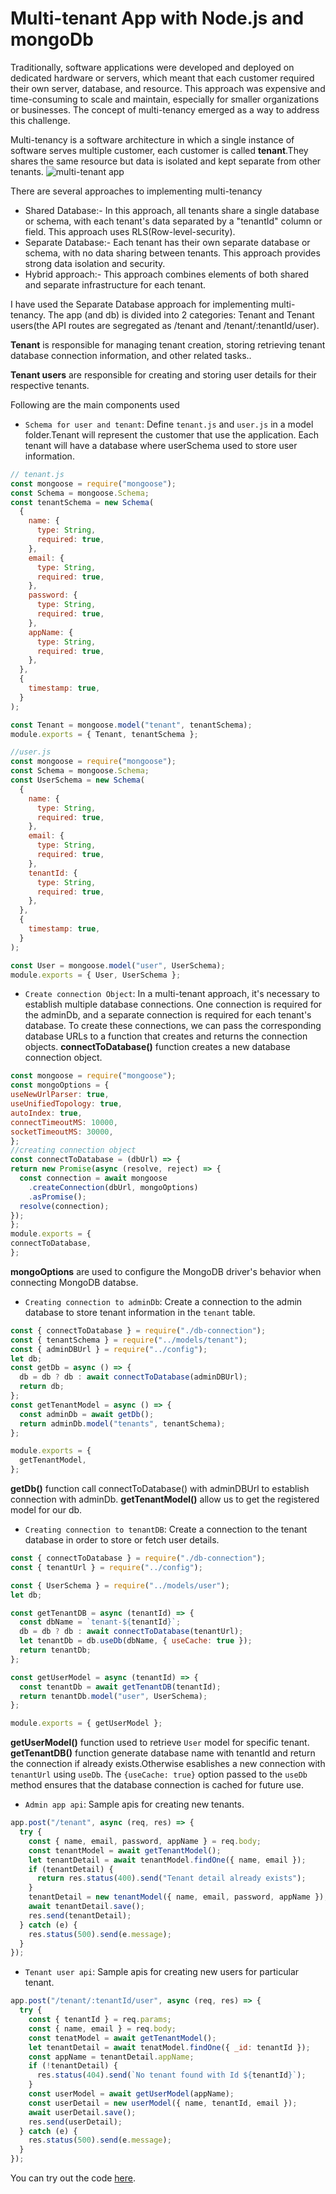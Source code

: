 # Multi-tenant App with Node.js and mongoDb

Traditionally, software applications were developed and deployed on dedicated hardware or servers, which meant that each customer required their own server, database, and resource. This approach was expensive and time-consuming to scale and maintain, especially for smaller organizations or businesses. The concept of multi-tenancy emerged as a way to address this challenge.

Multi-tenancy is a software architecture in which a single instance of software serves multiple customer, each customer is called **tenant**.They shares the same resource but data is isolated and kept separate from other tenants.
![multi-tenant app](https://user-images.githubusercontent.com/91577031/225214500-ef2823c9-5d77-41c4-adac-7020406df2b5.png)

There are several approaches to implementing multi-tenancy

- Shared Database:- In this approach, all tenants share a single database or schema, with each tenant's data separated by a "tenantId" column or field. This approach uses RLS(Row-level-security).
- Separate Database:- Each tenant has their own separate database or schema, with no data sharing between tenants. This approach provides strong data isolation and security.
- Hybrid approach:- This approach combines elements of both shared and separate infrastructure for each tenant.

I have used the Separate Database approach for implementing multi-tenancy. The app (and db) is divided into 2 categories: Tenant and Tenant users(the API routes are segregated as /tenant and /tenant/:tenantId/user).

**Tenant** is responsible for managing tenant creation, storing retrieving tenant database connection information, and other related tasks..

**Tenant users** are responsible for creating and storing user details for their respective tenants.

Following are the main components used

- `Schema for user and tenant`: Define `tenant.js` and `user.js` in a model folder.Tenant will represent the customer that use the application. Each tenant will have a database where userSchema used to store user information.
```js
// tenant.js
const mongoose = require("mongoose");
const Schema = mongoose.Schema;
const tenantSchema = new Schema(
  {
    name: {
      type: String,
      required: true,
    },
    email: {
      type: String,
      required: true,
    },
    password: {
      type: String,
      required: true,
    },
    appName: {
      type: String,
      required: true,
    },
  },
  {
    timestamp: true,
  }
);

const Tenant = mongoose.model("tenant", tenantSchema);
module.exports = { Tenant, tenantSchema };

```

```js
//user.js
const mongoose = require("mongoose");
const Schema = mongoose.Schema;
const UserSchema = new Schema(
  {
    name: {
      type: String,
      required: true,
    },
    email: {
      type: String,
      required: true,
    },
    tenantId: {
      type: String,
      required: true,
    },
  },
  {
    timestamp: true,
  }
);

const User = mongoose.model("user", UserSchema);
module.exports = { User, UserSchema };

```

- `Create connection Object`: In a multi-tenant approach, it's necessary to establish multiple database connections. One connection is required for the adminDb, and a separate connection is required for each tenant's database. To create these connections, we can pass the corresponding database URLs to a function that creates and returns the connection objects. **connectToDatabase()** function creates a new database connection object.

```js
const mongoose = require("mongoose");
const mongoOptions = {
useNewUrlParser: true,
useUnifiedTopology: true,
autoIndex: true,
connectTimeoutMS: 10000,
socketTimeoutMS: 30000,
};
//creating connection object
const connectToDatabase = (dbUrl) => {
return new Promise(async (resolve, reject) => {
  const connection = await mongoose
    .createConnection(dbUrl, mongoOptions)
    .asPromise();
  resolve(connection);
});
};
module.exports = {
connectToDatabase,
};
```
**mongoOptions** are used to configure the MongoDB driver's behavior when connecting MongoDB databse.

- `Creating connection to adminDb`: Create a connection to the admin database to store tenant information in the `tenant` table.

```js
const { connectToDatabase } = require("./db-connection");
const { tenantSchema } = require("../models/tenant");
const { adminDBUrl } = require("../config");
let db;
const getDb = async () => {
  db = db ? db : await connectToDatabase(adminDBUrl);
  return db;
};
const getTenantModel = async () => {
  const adminDb = await getDb();
  return adminDb.model("tenants", tenantSchema);
};

module.exports = {
  getTenantModel,
};
```
**getDb()** function call connectToDatabase() with adminDBUrl to establish connection with adminDb. **getTenantModel()** allow us to get the registered model for our db.

- `Creating connection to tenantDB`: Create a connection to the tenant database in order to store or fetch user details.

```js
const { connectToDatabase } = require("./db-connection");
const { tenantUrl } = require("../config");

const { UserSchema } = require("../models/user");
let db;

const getTenantDB = async (tenantId) => {
  const dbName = `tenant-${tenantId}`;
  db = db ? db : await connectToDatabase(tenantUrl);
  let tenantDb = db.useDb(dbName, { useCache: true });
  return tenantDb;
};

const getUserModel = async (tenantId) => {
  const tenantDb = await getTenantDB(tenantId);
  return tenantDb.model("user", UserSchema);
};

module.exports = { getUserModel };
```
**getUserModel()** function  used to retrieve `User` model for specific tenant. **getTenantDB()** function generate database name with tenantId and return the connection   if already exists.Otherwise esablishes a new connection with `tenantUrl` using `useDb`.
The `{useCache: true}` option passed to the `useDb` method ensures that the database connection is cached for future use.
- `Admin app api`: Sample apis for creating new tenants.
```js
app.post("/tenant", async (req, res) => {
  try {
    const { name, email, password, appName } = req.body;
    const tenantModel = await getTenantModel();
    let tenantDetail = await tenantModel.findOne({ name, email });
    if (tenantDetail) {
      return res.status(400).send("Tenant detail already exists");
    }
    tenantDetail = new tenantModel({ name, email, password, appName });
    await tenantDetail.save();
    res.send(tenantDetail);
  } catch (e) {
    res.status(500).send(e.message);
  }
});
```

- `Tenant user api`: Sample apis for creating new users for particular tenant.

```js
app.post("/tenant/:tenantId/user", async (req, res) => {
  try {
    const { tenantId } = req.params;
    const { name, email } = req.body;
    const tenatModel = await getTenantModel();
    let tenantDetail = await tenatModel.findOne({ _id: tenantId });
    const appName = tenantDetail.appName;
    if (!tenantDetail) {
      res.status(404).send(`No tenant found with Id ${tenantId}`);
    }
    const userModel = await getUserModel(appName);
    const userDetail = new userModel({ name, tenantId, email });
    await userDetail.save();
    res.send(userDetail);
  } catch (e) {
    res.status(500).send(e.message);
  }
});
```

You can try out the code [here](https://github.com/varsha766/MultiTanentDemo).

